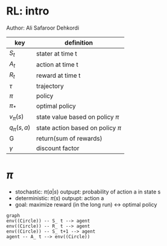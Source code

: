 
# RL: intro

Author:  Ali Safaroor Dehkordi

|key|definition|
|--|--|
|$S_t$|stater at time t|
|$A_t$|action at time t|
|$R_t$|reward at time t|
|$\tau$|trajectory  |
|$\pi$ | policy |
|$\pi_{*}$  | optimal policy  |
|$v_{\pi}(s)$  | state value based on policy $\pi$ |
|$q_{\pi}(s,a)$  | state action based on policy $\pi$  |
|G|return(sum of rewards)|
|$\gamma$|discount factor|

# $\pi$
* stochastic: $\pi(a|s)$ outpupt: probability of action a in state s
* deterministic: $\pi(s)$ outpupt: action a 
* goal: maximize reward (in the long run) $\leftrightarrow$ optimal policy 

```mermaid
graph 
env((Circle)) -- S_ t --> agent
env((Circle)) -- R_ t --> agent
env((Circle)) -- S_ t+1 --> agent
agent -- A_ t --> env((Circle))
```
